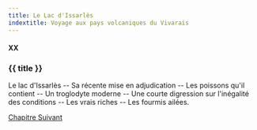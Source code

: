 ```yaml
---
title: Le Lac d'Issarlès
indextitle: Voyage aux pays volcaniques du Vivarais
---
```


#### XX

### {{ title }}

<div id="tltr">

Le lac d'Issarlès -- Sa récente mise en adjudication -- Les poissons qu'il
contient -- Un troglodyte moderne -- Une courte digression sur l'inégalité des
conditions -- Les vrais riches -- Les fourmis ailées.

</div>

<div id="next">

[Chapitre Suivant](21.html)

</div>
